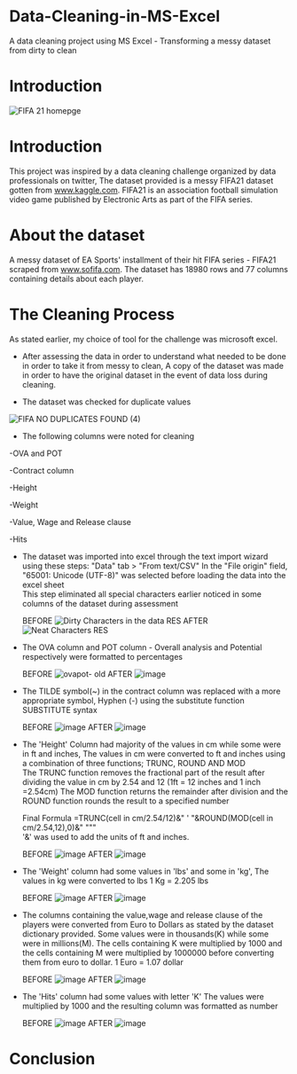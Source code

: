 # Data-Cleaning-in-MS-Excel
A data cleaning project using MS Excel - Transforming a messy dataset from dirty to clean
# Introduction
![FIFA 21 homepge](https://user-images.githubusercontent.com/109909855/225309511-bc13c4d3-6abc-46a8-9e63-6bd4f359ac4d.jpg)
# Introduction
This project was inspired by a data cleaning challenge organized by data professionals on twitter, The dataset provided is a messy FIFA21 dataset gotten  from www.kaggle.com. 
FIFA21 is an association football simulation video game published by Electronic Arts as part of the FIFA series.
# About the dataset
A messy dataset of EA Sports' installment of their hit FIFA series - FIFA21 scraped from www.sofifa.com. The dataset has 18980 rows and 77 columns containing details about each player.
# The Cleaning Process
As stated earlier, my choice of tool for the challenge was microsoft excel.

- After assessing the data in order to understand what needed to be done in order to take it from messy to clean, A copy of the dataset was made in order to have the original dataset in the event of data loss during cleaning.

- The dataset was checked for duplicate values

![FIFA NO DUPLICATES FOUND (4)](https://user-images.githubusercontent.com/109909855/225366258-0dce547c-7014-4d9e-a6d5-426b6d5e8c43.JPG)

- The following columns were noted for cleaning  

 -OVA and POT  
 
 -Contract column  
 
 -Height  
 
 -Weight  
 
 -Value, Wage and Release clause  
 
 -Hits  
 
 
- The dataset was imported into excel through the text import wizard using these steps:
         "Data" tab > "From text/CSV"
         In the "File origin" field, "65001: Unicode (UTF-8)" was selected before loading the data into the excel sheet  
         This step eliminated all special characters earlier noticed in some columns of the dataset during assessment 
         
         
   BEFORE ![Dirty Characters in the data RES](https://user-images.githubusercontent.com/109909855/225361159-e1c31d8a-2de2-441c-8b78-57a2a392ed0a.JPG)  AFTER  ![Neat Characters RES](https://user-images.githubusercontent.com/109909855/225361387-3e85c742-7f9a-4790-bb83-e59be2405ff3.JPG)



- The OVA column and POT column - Overall analysis and Potential respectively were formatted to percentages 


    BEFORE ![ovapot- old](https://user-images.githubusercontent.com/109909855/225374175-9fc4e121-8c4f-4475-944d-ff73d82f0e06.JPG)    AFTER   ![image](https://user-images.githubusercontent.com/109909855/225374769-ee17ecff-3297-4d4d-b967-e3f34a19b6b9.png)
 
- The TILDE symbol(~) in the contract column was replaced with a more appropriate symbol, Hyphen (-) using the substitute function SUBSTITUTE syntax


     BEFORE  ![image](https://user-images.githubusercontent.com/109909855/225380270-494726be-b7b9-4234-8812-1ff486b8161b.png)        AFTER    ![image](https://user-images.githubusercontent.com/109909855/225381642-d0352e7a-34c8-4d88-8dc8-ce67101d77c2.png)

- The 'Height' Column had majority of the values in cm while some were in ft and inches, The values in cm were converted to ft and inches using a combination of three functions; TRUNC, ROUND AND MOD  
      The TRUNC function removes the fractional part of the result after dividing the value in cm by 2.54 and 12 (1ft = 12 inches and 1 inch =2.54cm)
      The MOD function returns the remainder after division and the ROUND function rounds the result to a specified number  
    
     Final Formula =TRUNC(cell in cm/2.54/12)&" ' "&ROUND(MOD(cell in cm/2.54,12),0)&" """  
      '&' was used to add the units of ft and inches.
     
     BEFORE   ![image](https://user-images.githubusercontent.com/109909855/225386384-31b022ac-b805-44ca-9673-eb8033096e9e.png)       AFTER    ![image](https://user-images.githubusercontent.com/109909855/225387156-0bce842a-6730-4450-9293-afec3222d031.png)
  
- The 'Weight' column had some values in 'lbs' and some in 'kg', The values in kg were converted to lbs 
                                            1 Kg = 2.205 lbs
                                            
                                            
     BEFORE  ![image](https://user-images.githubusercontent.com/109909855/225386384-31b022ac-b805-44ca-9673-eb8033096e9e.png)        AFTER     ![image](https://user-images.githubusercontent.com/109909855/225398207-72a8ff6c-47b9-4b24-92ae-14afdb6fce5d.png)
                                         

- The columns containing the value,wage and release clause of the players were converted from Euro to Dollars as stated by the dataset dictionary provided. Some values were in thousands(K) while some were in millions(M). The cells containing K were multiplied by 1000 and the cells containing M were multiplied by 1000000 before converting them from euro to dollar.
                                            1 Euro = 1.07 dollar

     BEFORE   ![image](https://user-images.githubusercontent.com/109909855/225389308-824aeceb-8310-4b4d-86a1-3dab2b8f8a52.png)        AFTER    ![image](https://user-images.githubusercontent.com/109909855/225390344-522a0663-90bd-4e47-ae3b-935cab1600b9.png)


- The 'Hits' column had some values with letter 'K' The values were multiplied by 1000 and the resulting column was formatted as number

     BEFORE   ![image](https://user-images.githubusercontent.com/109909855/225391395-eb0627a9-4d39-4f0a-b0b7-4de0ca5cd84b.png)        AFTER    ![image](https://user-images.githubusercontent.com/109909855/225391931-4be9e104-ac9d-4d51-90d6-de946881a42f.png)


# Conclusion
